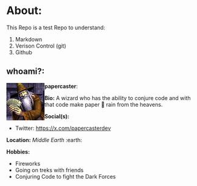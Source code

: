 # About:
This Repo is a test Repo to understand:
1. Markdown
2. Verison Control (git) 
3. Github

## whoami?:
<img alt="pfp" src="papercaster.jpeg" width="100" align="left">

**papercaster**: 

**Bio:** A wizard who has the ability to conjure code and with that code make paper 💸 rain from the heavens.

**Social(s):**
- Twitter: https://x.com/papercasterdev

**Location:** *Middle Earth* :earth:

**Hobbies:**
- Fireworks
- Going on treks with friends
- Conjuring Code to fight the Dark Forces